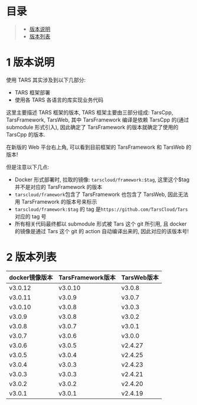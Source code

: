 # 目录

> - [版本说明](#chapter-1)
> - [版本列表](#chapter-2)

# 1 <span id="chapter-1"></span>版本说明

使用 TARS 其实涉及到以下几部分:

- TARS 框架部署
- 使用各 TARS 各语言的库实现业务代码

这里主要描述 TARS 框架的版本, TARS 框架主要由三部分组成: TarsCpp, TarsFramework, TarsWeb, 其中 TarsFramework 编译是依赖 TarsCpp 的(通过 submodule 形式引入), 因此确定了 TarsFramework 的版本就确定了使用的 TarsCpp 的版本.

在新版的 Web 平台右上角, 可以看到目前框架的 TarsFramework 和 TarsWeb 的版本!

但是注意以下几点:

- Docker 形式部署时, 拉取的镜像: `tarscloud/framework:$tag`, 这里这个$tag 并不是对应的 TarsFramework 的版本
- `tarscloud/framework`包含了 TarsFramework 也包含了 TarsWeb, 因此无法用 TarsFramework 的版本号来标示
- `tarscloud/framework:$tag` 的 tag 是`https://github.com/TarsCloud/Tars` 对应的 tag 号
- 所有相关代码最终都以 submodule 形式被 Tars 这个 git 所引用, 且 docker 的镜像是通过 Tars 这个 git 的 action 自动编译出来的, 因此对应的该版本号!

# 2 <span id="chapter-2"></span>版本列表

| docker镜像版本 | TarsFramework版本 | TarsWeb版本 |
|--------------|-------------------|-------------|
| v3.0.12      | v3.0.10            | v3.0.8      |
| v3.0.11      | v3.0.9            | v3.0.7      |
| v3.0.10      | v3.0.8            | v3.0.3      |
| v3.0.9      | v3.0.8            | v3.0.2      |
| v3.0.8      | v3.0.7            | v3.0.1      |
| v3.0.7      | v3.0.6            | v3.0.0      |
| v3.0.6      | v3.0.5            | v2.4.27     |
| v3.0.5      | v3.0.4            | v2.4.25     |
| v3.0.4      | v3.0.3            | v2.4.23      |
| v3.0.3      | v3.0.3            | v2.4.21      |
| v3.0.2      | v3.0.2            | v2.4.20     |
| v3.0.1      | v3.0.1            | v2.4.19      |

